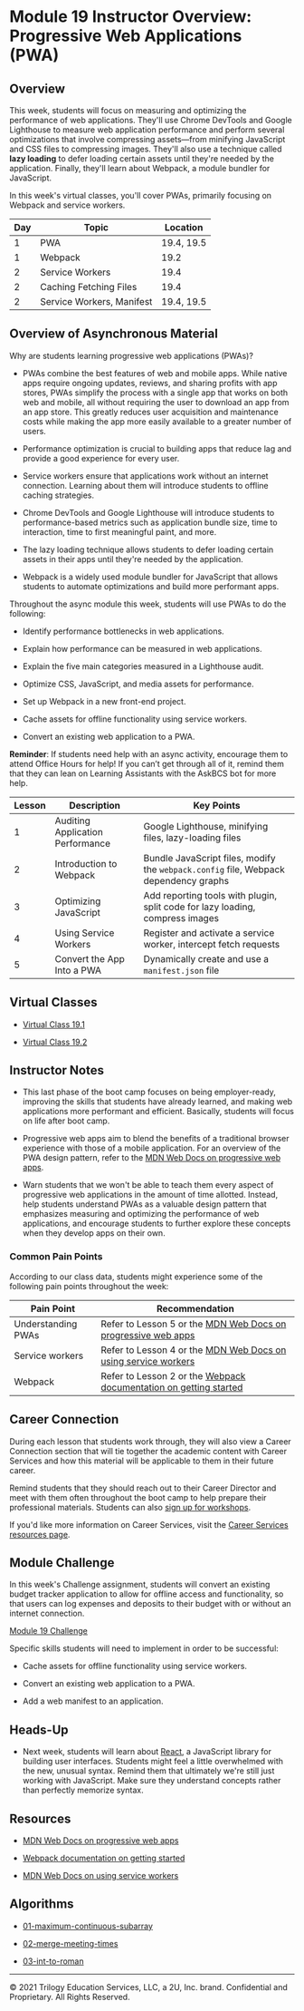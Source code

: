 # Module 19 Instructor Overview: Progressive Web Applications (PWA)

## Overview

This week, students will focus on measuring and optimizing the performance of web applications. They'll use Chrome DevTools and Google Lighthouse to measure web application performance and perform several optimizations that involve compressing assets&mdash;from minifying JavaScript and CSS files to compressing images. They'll also use a technique called **lazy loading** to defer loading certain assets until they're needed by the application. Finally, they'll learn about Webpack, a module bundler for JavaScript.

In this week's virtual classes, you'll cover PWAs, primarily focusing on Webpack and service workers.


| Day  | Topic                      | Location   |
| ---  | ---                        | ---        |
| 1    | PWA                        | 19.4, 19.5 |
| 1    | Webpack                    | 19.2       |
| 2    | Service Workers            | 19.4       |
| 2    | Caching Fetching Files     | 19.4       |
| 2    | Service Workers, Manifest  | 19.4, 19.5 |

## Overview of Asynchronous Material 

Why are students learning progressive web applications (PWAs)?

* PWAs combine the best features of web and mobile apps. While native apps require ongoing updates, reviews, and sharing profits with app stores, PWAs simplify the process with a single app that works on both web and mobile, all without requiring the user to download an app from an app store. This greatly reduces user acquisition and maintenance costs while making the app more easily available to a greater number of users.

* Performance optimization is crucial to building apps that reduce lag and provide a good experience for every user.

* Service workers ensure that applications work without an internet connection. Learning about them will introduce students to offline caching strategies.

* Chrome DevTools and Google Lighthouse will introduce students to performance-based metrics such as application bundle size, time to interaction, time to first meaningful paint, and more.

* The lazy loading technique allows students to defer loading certain assets in their apps until they're needed by the application.

* Webpack is a widely used module bundler for JavaScript that allows students to automate optimizations and build more performant apps.

Throughout the async module this week, students will use PWAs to do the following:

* Identify performance bottlenecks in web applications.

* Explain how performance can be measured in web applications.

* Explain the five main categories measured in a Lighthouse audit.

* Optimize CSS, JavaScript, and media assets for performance.

* Set up Webpack in a new front-end project.

* Cache assets for offline functionality using service workers.

* Convert an existing web application to a PWA.

**Reminder**: If students need help with an async activity, encourage them to attend Office Hours for help! If you can’t get through all of it, remind them that they can lean on Learning Assistants with the AskBCS bot for more help.

| Lesson           | Description                        | Key Points                                                                            |
| ---              | ---                                | ---                                                                                   |
| 1                | Auditing Application Performance   | Google Lighthouse, minifying files, lazy-loading files                                |
| 2                | Introduction to Webpack            | Bundle JavaScript files, modify the `webpack.config` file, Webpack dependency graphs  |
| 3                | Optimizing JavaScript              | Add reporting tools with plugin, split code for lazy loading, compress images         |
| 4                | Using Service Workers              | Register and activate a service worker, intercept fetch requests                      | 
| 5                | Convert the App Into a PWA         | Dynamically create and use a `manifest.json` file                                     |

## Virtual Classes

* [Virtual Class 19.1](./19.1-REQUIRED.md)

* [Virtual Class 19.2](./19.2-REQUIRED.md)

## Instructor Notes

* This last phase of the boot camp focuses on being employer-ready, improving the skills that students have already learned, and making web applications more performant and efficient. Basically, students will focus on life after boot camp.

* Progressive web apps aim to blend the benefits of a traditional browser experience with those of a mobile application. For an overview of the PWA design pattern, refer to the [MDN Web Docs on progressive web apps](https://developer.mozilla.org/en-US/docs/Web/Progressive_web_apps).

* Warn students that we won't be able to teach them every aspect of progressive web applications in the amount of time allotted. Instead, help students understand PWAs as a valuable design pattern that emphasizes measuring and optimizing the performance of web applications, and encourage students to further explore these concepts when they develop apps on their own.

### Common Pain Points

According to our class data, students might experience some of the following pain points throughout the week:

| Pain Point                          | Recommendation                                                                                                                                              |
| ---                                 | ---                                                                                                                                                         |
| Understanding PWAs                  | Refer to Lesson 5 or the [MDN Web Docs on progressive web apps](https://developer.mozilla.org/en-US/docs/Web/Progressive_web_apps)                          |
| Service workers                     | Refer to Lesson 4 or the [MDN Web Docs on using service workers](https://developer.mozilla.org/en-US/docs/Web/API/Service_Worker_API/Using_Service_Workers) |
| Webpack                             | Refer to Lesson 2 or the [Webpack documentation on getting started](https://webpack.js.org/guides/getting-started/)                                         |

## Career Connection

During each lesson that students work through, they will also view a Career Connection section that will tie together the academic content with Career Services and how this material will be applicable to them in their future career.

Remind students that they should reach out to their Career Director and meet with them often throughout the boot camp to help prepare their professional materials. Students can also [sign up for workshops](https://careerservicesonlineevents.splashthat.com/).

If you'd like more information on Career Services, visit the [Career Services resources page](https://mycareerspot.org/).

## Module Challenge

In this week's Challenge assignment, students will convert an existing budget tracker application to allow for offline access and functionality, so that users can log expenses and deposits to their budget with or without an internet connection.

[Module 19 Challenge](../../01-Class-Content/19-PWA/02-Challenge)

Specific skills students will need to implement in order to be successful:

* Cache assets for offline functionality using service workers.

* Convert an existing web application to a PWA.

* Add a web manifest to an application.

## Heads-Up

* Next week, students will learn about [React](https://reactjs.org/), a JavaScript library for building user interfaces. Students might feel a little overwhelmed with the new, unusual syntax. Remind them that ultimately we're still just working with JavaScript. Make sure they understand concepts rather than perfectly memorize syntax.

## Resources

* [MDN Web Docs on progressive web apps](https://developer.mozilla.org/en-US/docs/Web/Progressive_web_apps)

* [Webpack documentation on getting started](https://webpack.js.org/guides/getting-started/)

* [MDN Web Docs on using service workers](https://developer.mozilla.org/en-US/docs/Web/API/Service_Worker_API/Using_Service_Workers)

## Algorithms

* [01-maximum-continuous-subarray](../../01-Class-Content/19-PWA/03-Algorithms/01-maximum-continuous-subarray)

* [02-merge-meeting-times](../../01-Class-Content/19-PWA/03-Algorithms/02-merge-meeting-times)

* [03-int-to-roman](../../01-Class-Content/19-PWA/03-Algorithms/03-int-to-roman)

---
© 2021 Trilogy Education Services, LLC, a 2U, Inc. brand.  Confidential and Proprietary.  All Rights Reserved.
